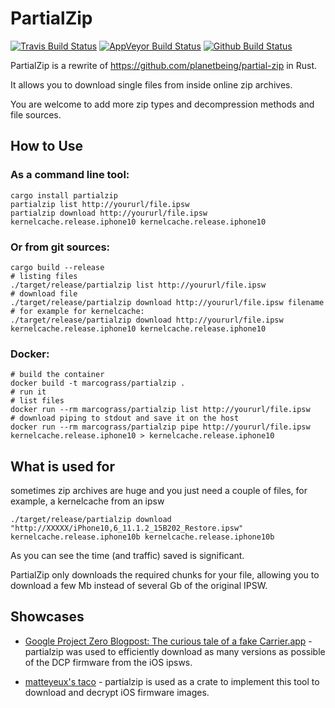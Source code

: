 # PartialZip

[![Travis Build Status](https://travis-ci.org/marcograss/partialzip.svg?branch=master)](https://travis-ci.org/marcograss/partialzip)
[![AppVeyor Build Status](https://ci.appveyor.com/api/projects/status/gi6poi45ds0lr9qi?svg=true)](https://ci.appveyor.com/project/marcograss/partialzip)
[![Github Build Status](https://github.com/marcograss/partialzip/actions/workflows/rust.yml/badge.svg)](https://github.com/marcograss/partialzip)

PartialZip is a rewrite of <https://github.com/planetbeing/partial-zip> in Rust.

It allows you to download single files from inside online zip archives.

You are welcome to add more zip types and decompression methods and file sources.

## How to Use

### As a command line tool:
```
cargo install partialzip
partialzip list http://yoururl/file.ipsw
partialzip download http://yoururl/file.ipsw kernelcache.release.iphone10 kernelcache.release.iphone10
```
### Or from git sources:
```
cargo build --release
# listing files
./target/release/partialzip list http://yoururl/file.ipsw
# download file
./target/release/partialzip download http://yoururl/file.ipsw filename
# for example for kernelcache:
./target/release/partialzip download http://yoururl/file.ipsw kernelcache.release.iphone10 kernelcache.release.iphone10
```
### Docker:
```
# build the container
docker build -t marcograss/partialzip .
# run it
# list files
docker run --rm marcograss/partialzip list http://yoururl/file.ipsw
# download piping to stdout and save it on the host
docker run --rm marcograss/partialzip pipe http://yoururl/file.ipsw kernelcache.release.iphone10 > kernelcache.release.iphone10
```
## What is used for

sometimes zip archives are huge and you just need a couple of files, for example, a kernelcache from an ipsw

```
./target/release/partialzip download "http://XXXXX/iPhone10,6_11.1.2_15B202_Restore.ipsw" kernelcache.release.iphone10b kernelcache.release.iphone10b
```

As you can see the time (and traffic) saved is significant.

PartialZip only downloads the required chunks for your file, allowing you to download a few Mb instead of several Gb of the original IPSW.

## Showcases

- [Google Project Zero Blogpost: The curious tale of a fake Carrier.app](https://googleprojectzero.blogspot.com/2022/06/curious-case-carrier-app.html) - partialzip was used to efficiently download as many versions as possible of the DCP firmware from the iOS ipsws.

- [matteyeux's taco](https://github.com/matteyeux/taco) - partialzip is used as a crate to implement this tool to download and decrypt iOS firmware images.

